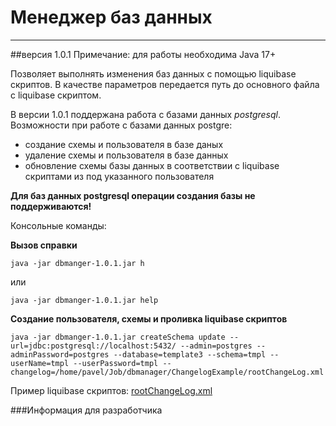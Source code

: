 # Менеджер баз данных

---
##версия 1.0.1
Примечание: для работы необходима Java 17+

Позволяет выполнять изменения баз данных с помощью liquibase скриптов.
В качестве параметров передается путь до основного файла с liquibase скриптом.

В версии 1.0.1 поддержана работа с базами данных *postgresql*.
Возможности при работе с базами данных postgre:
+ создание схемы и пользователя в базе даных
+ удаление схемы и пользователя в базе данных
+ обновление схемы базы данных в соответствии с liquibase скриптами из под указанного пользователя

**Для баз данных postgresql операции создания базы не поддерживаются!**

Консольные команды:

**Вызов справки**

    java -jar dbmanger-1.0.1.jar h
или

    java -jar dbmanger-1.0.1.jar help

**Создание пользователя, схемы и проливка liquibase скриптов**

    java -jar dbmanger-1.0.1.jar createSchema update --url=jdbc:postgresql://localhost:5432/ --admin=postgres --adminPassword=postgres --database=template3 --schema=tmpl --userName=tmpl --userPassword=tmpl --changelog=/home/pavel/Job/dbmanager/ChangelogExample/rootChangeLog.xml

Пример liquibase скриптов:  <a href="/ChangelogExample/rootChangeLog.xml">rootChangeLog.xml</a>

###Информация для разработчика


